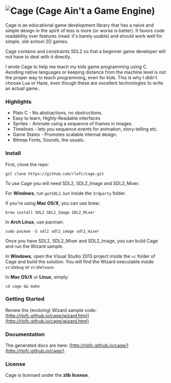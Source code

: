 ![Cage](https://raw.githubusercontent.com/rlofc/cage/gh-pages/cage.png) (Cage Ain't a Game Engine)
=============================================================================================

Cage is an educational game development library that has a naive and simple design in the spirit of less is 
more (or worse is better). It favors code readability over features (read: it's barely usable)
and should work well for simple, old-school 2D games.

Cage contains and constraints SDL2 so that a beginner game developer will not have to deal with it directly.

I wrote Cage to help me teach my kids game programming using C. Avoiding native languages or keeping 
distance from the machine level is not the proper way to teach programming, even for kids. This is why I 
didn't choose Lua or Haxe, even though these are excellent technologies to write an actual game..

### Highlights

* Plain C - No abstractions, no obstructions.
* Easy to learn, Highly-Readable interfaces
* Sprites - Animate using a sequence of frames in images.
* Timelines - lets you sequence events for animation, story-telling etc.
* Game States - Promotes scalable internal design.
* Bitmap Fonts, Sounds, the usuals..

### Install

First, clone the repo:

    git clone https://github.com/rlofc/cage.git

To use Cage you will need SDL2, SDL2_Image and SDL2_Mixer.

For **Windows**, run `getSDL2.bat` inside the `3rdparty` folder.

If you're using **Mac OS/X**, you can use brew:

    brew install SDL2 SDL2_Image SDL2_Mixer

In **Arch Linux**, use pacman:

    sudo pacman -S sdl2 sdl2_image sdl2_mixer


Once you have SDL2, SDL2_Mixer and SDL2_Image, you can build Cage and run the
Wizard sample.

In **Windows**, open the Visual Studio 2013 project inside the `vc` folder of Cage
and build the solution. You will find the Wizard executable inside `vc\Debug` or `vc\Release`.

In **Mac OS/X** or **Linux**, simply:

    cd cage && make
    
### Getting Started

Review the (evolving) Wizard sample code:
[http://rlofc.github.io/cage/wizard.html](http://rlofc.github.io/cage/wizard.html)

### Documentation

The generated docs are here:
[http://rlofc.github.io/cage/](http://rlofc.github.io/cage/)

### License

Cage is licensed under the **zlib license**.
